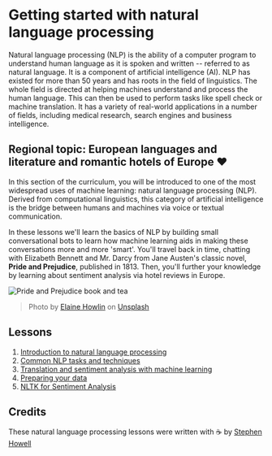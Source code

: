 # Getting started with natural language processing

Natural language processing (NLP) is the ability of a computer program to understand human language as it is spoken and written -- referred to as natural language. It is a component of artificial intelligence (AI). NLP has existed for more than 50 years and has roots in the field of linguistics. The whole field is directed at helping machines understand and process the human language. This can then be used to perform tasks like spell check or machine translation. It has a variety of real-world applications in a number of fields, including medical research, search engines and business intelligence.

## Regional topic: European languages and literature and romantic hotels of Europe ❤️

In this section of the curriculum, you will be introduced to one of the most widespread uses of machine learning: natural language processing (NLP). Derived from computational linguistics, this category of artificial intelligence is the bridge between humans and machines via voice or textual communication.

In these lessons we'll learn the basics of NLP by building small conversational bots to learn how machine learning aids in making these conversations more and more 'smart'. You'll travel back in time, chatting with Elizabeth Bennett and Mr. Darcy from Jane Austen's classic novel, **Pride and Prejudice**, published in 1813. Then, you'll further your knowledge by learning about sentiment analysis via hotel reviews in Europe.

![Pride and Prejudice book and tea](images/p&p.jpg)
> Photo by <a href="https://unsplash.com/@elaineh?utm_source=unsplash&utm_medium=referral&utm_content=creditCopyText">Elaine Howlin</a> on <a href="https://unsplash.com/s/photos/pride-and-prejudice?utm_source=unsplash&utm_medium=referral&utm_content=creditCopyText">Unsplash</a>
  
## Lessons

1. [Introduction to natural language processing](1-Introduction-to-NLP/README.md)
2. [Common NLP tasks and techniques](2-Tasks/README.md)
3. [Translation and sentiment analysis with machine learning](3-Translation-Sentiment/README.md)
4. [Preparing your data](4-Hotel-Reviews-1/README.md)
5. [NLTK for Sentiment Analysis](5-Hotel-Reviews-2/README.md)

## Credits 

These natural language processing lessons were written with ☕ by [Stephen Howell](https://twitter.com/Howell_MSFT)
